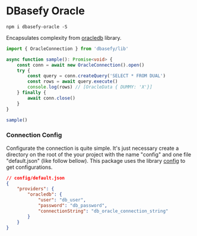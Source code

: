 # DBasefy Oracle

````
npm i dbasefy-oracle -S
````

Encapsulates complexity from [oracledb](https://github.com/oracle/node-oracledb/blob/master/doc/api.md) library.

```typescript
import { OracleConnection } from 'dbasefy/lib'

async function sample(): Promise<void> {
    const conn = await new OracleConnection().open()
    try {
        const query = conn.createQuery('SELECT * FROM DUAL')
        const rows = await query.execute()
        console.log(rows) // [OracleData { DUMMY: 'X'}]
    } finally {
        await conn.close()
    }
}

sample()
```

### Connection Config

Configurate the connection is quite simple. It's just necessary create a directory on the root of the your project with the name "config" and one file "default.json" (like follow bellow). This package uses the library [config](https://www.npmjs.com/package/config) to get configurations.

```json
// config/default.json
{
    "providers": {
        "oracledb": {
            "user": "db_user",
            "password": "db_password",
            "connectionString": "db_oracle_connection_string"
        }
    }
}
```
